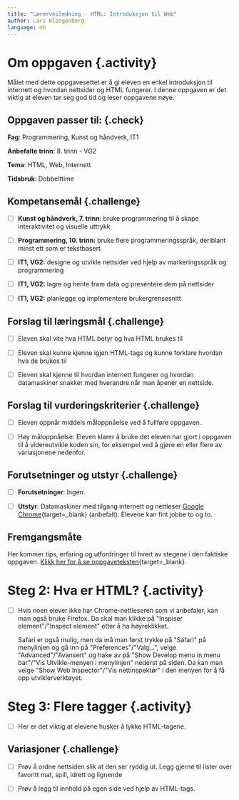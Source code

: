 ```yaml
---
title: "Lærerveiledning - HTML: Introduksjon til Web"
author: Lars Klingenberg
language: nb
---
```



# Om oppgaven {.activity}

Målet med dette oppgavesettet er å gi eleven en enkel introduksjon til internett
og hvordan nettsider og HTML fungerer. I denne oppgaven er det viktig at eleven
tar seg god tid og leser oppgavene nøye.

## Oppgaven passer til: {.check}

__Fag__: Programmering, Kunst og håndverk, IT1

__Anbefalte trinn__: 8. trinn - VG2

__Tema__: HTML, Web, Internett

__Tidsbruk__: Dobbelttime

## Kompetansemål {.challenge}

- [ ] __Kunst og håndverk, 7. trinn__: bruke programmering til å skape interaktivitet og visuelle uttrykk

- [ ] __Programmering, 10. trinn:__ bruke flere programmeringsspråk, deriblant minst ett som er tekstbasert

- [ ] __IT1, VG2:__ designe og utvikle nettsider ved hjelp av markeringsspråk og programmering

- [ ] __IT1, VG2:__ lagre og hente fram data og presentere dem på nettsider

- [ ] __IT1, VG2:__ planlegge og implementere brukergrensesnitt

## Forslag til læringsmål {.challenge}

- [ ] Eleven skal vite hva HTML betyr og hva HTML brukes til

- [ ] Eleven skal kunne kjenne igjen HTML-tags og kunne forklare hvordan hva de
  brukes til

- [ ] Eleven skal kjenne til hvordan internett fungerer og hvordan datamaskiner
  snakker med hverandre når man åpener en nettside.

## Forslag til vurderingskriterier {.challenge}

- [ ] Eleven oppnår middels måloppnåelse ved å fullføre oppgaven.

- [ ] Høy måloppnåelse: Eleven klarer å bruke det eleven har gjort i oppgaven
  til å videreutvikle koden sin, for eksempel ved å gjøre en eller flere av
  variasjonene nedenfor.

## Forutsetninger og utstyr {.challenge}

- [ ] __Forutsetninger__: Ingen.

- [ ] __Utstyr__: Datamaskiner med tilgang internett og nettleser [Google
  Chrome](https://www.google.com/chrome/browser/desktop/index.html){target=_blank}
  (anbefalt). Elevene kan fint jobbe to og to.

## Fremgangsmåte

Her kommer tips, erfaring og utfordringer til hvert av stegene i den faktiske
oppgaven. [Klikk her for å se
oppgaveteksten](introduksjon_til_web.html){target=_blank}.

# Steg 2: Hva er HTML? {.activity}

- [ ] Hvis noen elever ikke har Chrome-nettleseren som vi anbefaler, kan man også bruke Firefox. Da skal man klikke på "Inspiser element"/"Inspect element" etter å ha høyreklikket.

  Safari er også mulig, men da må man først trykke på "Safari" på menylinjen og gå inn på "Preferences"/"Valg...", velge "Advanced"/"Avansert" og hake av på "Show Develop menu in menu bar"/"Vis Utvikle-menyen i menylinjen" nederst på siden. Da kan man velge "Show Web Inspector"/"Vis nettinspektør" i den menyen for å få opp utviklerverktøyet.

# Steg 3: Flere tagger {.activity}

- [ ] Her er det viktig at elevene husker å lykke HTML-tagene.

## Variasjoner {.challenge}

- [ ] Prøv å ordne nettsiden slik at den ser ryddig ut. Legg gjerne til lister
  over favoritt mat, spill, idrett og lignende

- [ ] Prøv å legg til innhold på egen side ved hjelp av HTML-tags.
